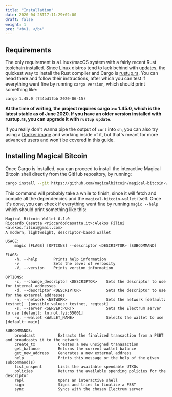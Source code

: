 ```yaml
---
title: "Installation"
date: 2020-04-28T17:11:29+02:00
draft: false
weight: 1
pre: "<b>1. </b>"
---
```


## Requirements

The only requirement is a Linux/macOS system with a fairly recent Rust toolchain installed. Since Linux distros tend to lack behind with updates, the quickest way to install the Rust compiler and Cargo is
[rustup.rs](https://rustup.rs/). You can head there and follow their instructions, after which you can test if everything went fine by running `cargo version`, which should print something like:

```
cargo 1.45.0 (744bd1fbb 2020-06-15)
```

**At the time of writing, the project requires cargo >= 1.45.0, which is the latest stable as of June 2020. If you have an older version installed with rustup.rs, you can upgrade it with `rustup update`.**

If you really don't wanna pipe the output of `curl` into `sh`, you can also try using a [Docker image](https://hub.docker.com/_/rust) and working inside of it, but that's meant for more advanced
users and won't be covered in this guide.

## Installing Magical Bitcoin

Once Cargo is installed, you can proceed to install the interactive Magical Bitcoin shell directly from the GitHub repository, by running:

```bash
cargo install --git https://github.com/magicalbitcoin/magical-bitcoin-wallet --features=cli-utils --example magic
```

This command will probably take a while to finish, since it will fetch and compile all the dependencies and the `magical-bitcoin-wallet` itself. Once it's done, you can check if everything went fine
by running `magic --help` which should print something like this:

```text
Magical Bitcoin Wallet 0.1.0
Riccardo Casatta <riccardo@casatta.it>:Alekos Filini <alekos.filini@gmail.com>
A modern, lightweight, descriptor-based wallet

USAGE:
    magic [FLAGS] [OPTIONS] --descriptor <DESCRIPTOR> [SUBCOMMAND]

FLAGS:
    -h, --help       Prints help information
    -v               Sets the level of verbosity
    -V, --version    Prints version information

OPTIONS:
    -c, --change_descriptor <DESCRIPTOR>    Sets the descriptor to use for internal addresses
    -d, --descriptor <DESCRIPTOR>           Sets the descriptor to use for the external addresses
    -n, --network <NETWORK>                 Sets the network [default: testnet]  [possible values: testnet, regtest]
    -s, --server <SERVER:PORT>              Sets the Electrum server to use [default: tn.not.fyi:55001]
    -w, --wallet <WALLET_NAME>              Selects the wallet to use [default: main]

SUBCOMMANDS:
    broadcast          Extracts the finalized transaction from a PSBT and broadcasts it to the network
    create_tx          Creates a new unsigned tranasaction
    get_balance        Returns the current wallet balance
    get_new_address    Generates a new external address
    help               Prints this message or the help of the given subcommand(s)
    list_unspent       Lists the available spendable UTXOs
    policies           Returns the available spending policies for the descriptor
    repl               Opens an interactive shell
    sign               Signs and tries to finalize a PSBT
    sync               Syncs with the chosen Electrum server
```
